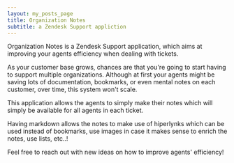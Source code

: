 ```yaml
---
layout: my_posts_page
title: Organization Notes
subtitle: a Zendesk Support appliction
---
```


Organization Notes is a Zendesk Support application, which aims at improving your agents efficiency when dealing with tickets.

As your customer base grows, chances are that you're going to start having to support multiple organizations. Although at first your agents might be saving lots of documentation, bookmarks, or even mental notes on each customer, over time, this system won't scale. 

This application allows the agents to simply make their notes which will simply be available for all agents in each ticket. 

Having markdown allows the notes to make use of hiperlynks which can be used instead of bookmarks, use images in case it makes sense to enrich the notes, use lists, etc..! 

Feel free to reach out with new ideas on how to improve agents' efficiency!

